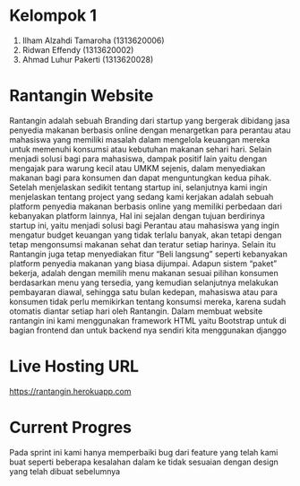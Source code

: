 # Kelompok 1
1. Ilham Alzahdi Tamaroha (1313620006)
2. Ridwan Effendy (1313620002)
3. Ahmad Luhur Pakerti (1313620028)


# Rantangin Website
Rantangin adalah sebuah Branding dari startup yang bergerak dibidang jasa penyedia makanan berbasis online dengan menargetkan para perantau atau mahasiswa yang memiliki masalah dalam mengelola keuangan mereka untuk memenuhi konsumsi atau kebutuhan makanan sehari hari. Selain menjadi solusi bagi para mahasiswa, dampak positif lain yaitu dengan mengajak para warung kecil atau UMKM sejenis, dalam menyediakan makanan bagi para konsumen dan dapat menguntungkan kedua pihak. Setelah menjelaskan sedikit tentang startup ini, selanjutnya kami ingin menjelaskan tentang project yang sedang kami kerjakan adalah sebuah platform penyedia makanan berbasis online yang memiliki perbedaan dari kebanyakan platform lainnya, Hal ini sejalan dengan tujuan berdirinya startup ini, yaitu menjadi solusi bagi Perantau atau mahasiswa yang ingin mengatur budget keuangan yang tidak terlalu banyak, akan tetapi dengan tetap mengonsumsi makanan sehat dan teratur setiap harinya. Selain itu Rantangin juga tetap menyediakan fitur “Beli langsung” seperti kebanyakan platform penyedia makanan yang biasa dijumpai. Adapun sistem “paket” bekerja, adalah dengan memilih menu makanan sesuai pilihan konsumen berdasarkan menu yang tersedia, yang kemudian selanjutnya melakukan pembayaran diawal, sehingga satu bulan kedepan, mahasiswa atau para konsumen tidak perlu memikirkan tentang konsumsi mereka, karena sudah otomatis diantar setiap hari oleh Rantangin. Dalam membuat website rantangin ini kami menggunakan framework HTML yaitu Bootstrap untuk di bagian frontend dan untuk backend nya sendiri kita menggunakan djanggo

# Live Hosting URL
https://rantangin.herokuapp.com

# Current Progres
Pada sprint ini kami hanya memperbaiki bug dari feature yang telah kami buat seperti beberapa kesalahan dalam ke tidak sesuaian dengan design yang telah dibuat sebelumnya
